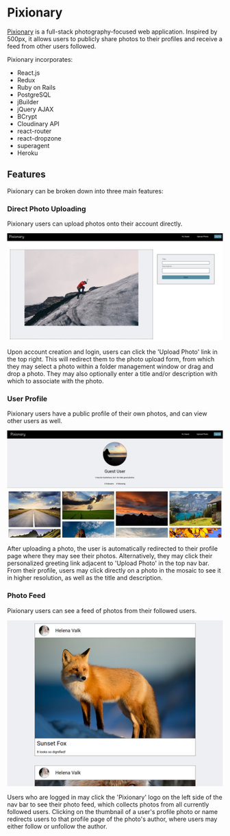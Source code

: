# Pixionary

[Pixionary](https://pixionary.herokuapp.com/#/) is a full-stack photography-focused web application. Inspired by 500px, it allows users to publicly share photos to their profiles and receive a feed from other users followed.

Pixionary incorporates:

+ React.js
+ Redux
+ Ruby on Rails
+ PostgreSQL
+ jBuilder
+ jQuery AJAX
+ BCrypt
+ Cloudinary API
+ react-router
+ react-dropzone
+ superagent
+ Heroku

## Features

Pixionary can be broken down into three main features:

### Direct Photo Uploading

Pixionary users can upload photos onto their account directly.

![Photo Upload Form](app/assets/images/photo_form.png)

Upon account creation and login, users can click the 'Upload Photo' link in the top right. This will redirect them to the photo upload form, from which they may select a photo within a folder management window or drag and drop a photo. They may also optionally enter a title and/or description with which to associate with the photo.

### User Profile

Pixionary users have a public profile of their own photos, and can view other users as well.

![User Profile Page](app/assets/images/user_show.png)

After uploading a photo, the user is automatically redirected to their profile page where they may see their photos. Alternatively, they may click their personalized greeting link adjacent to 'Upload Photo' in the top nav bar. From their profile, users may click directly on a photo in the mosaic to see it in higher resolution, as well as the title and description.

### Photo Feed

Pixionary users can see a feed of photos from their followed users.

![Photo Feed](app/assets/images/photo_feed.png)

Users who are logged in may click the 'Pixionary' logo on the left side of the nav bar to see their photo feed, which collects photos from all currently followed users. Clicking on the thumbnail of a user's profile photo or name redirects users to that profile page of the photo's author, where users may either follow or unfollow the author.
